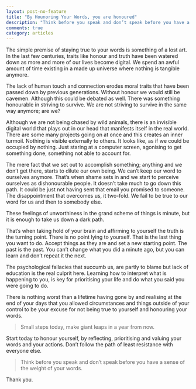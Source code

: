 ```yaml
---
layout: post-no-feature
title: "By Hounoring Your Words, you are honoured"
description: "Think before you speak and don’t speak before you have a sense of the weight of your words."
comments: true
category: articles
---
```



The simple premise of staying true to your words is something of a lost art. In the last few centuries, traits like honour and truth have been watered down as more and more of our lives become digital. We spend an awful amount of time existing in a made up universe where nothing is tangible anymore.

The lack of human touch and connection erodes moral traits that have been passed down by previous generations. Without honour we would still be cavemen. Although this could be debated as well. There was something honourable in striving to survive. We are not striving to survive in the same way anymore; are we?

Although we are not being chased by wild animals, there is an invisible digital world that plays out in our head that manifests itself in the real world. There are some many projects going on at once and this creates an inner turmoil. Nothing is visible externally to others. It looks like, as if we could be occupied by nothing. Just staring at a computer screen, agonising to get something done, something not able to account for.

The mere fact that we set out to accomplish something; anything and we don’t get there, starts to dilute our own being. We can’t keep our word to ourselves anymore. That’s when shame sets in and we start to perceive ourselves as dishonourable people. It doesn’t take much to go down this path. It could be just not having sent that email you promised to someone. The disappointment that overcomes us, it two-fold. We fail to be true to our word for us and then to somebody else.

These feelings of unworthiness in the grand scheme of things is minute, but it is enough to take us down a dark path.

That’s when taking hold of your brain and affirming to yourself the truth is the turning point. There is no point lying to yourself. That is the last thing you want to do. Accept things as they are and set a new starting point. The past is the past. You can’t change what you did a minute ago, but you can learn and don’t repeat it the next.

The psychological fallacies that succumb us, are partly to blame but lack of education is the real culprit here. Learning how to interpret what is happening to you, is key for prioritising your life and do what you said you were going to do.

There is nothing worst than a lifetime having gone by and realising at the end of your days that you allowed circumstances and things outside of your control to be your excuse for not being true to yourself and honouring your words.

> Small steps today, make giant leaps in a year from now.

Start today to honour yourself, by reflecting, prioritising and valuing your words and your actions. Don’t follow the path of least resistance with everyone else.

> Think before you speak and don’t speak before you have a sense of the weight of your words.

Thank you.